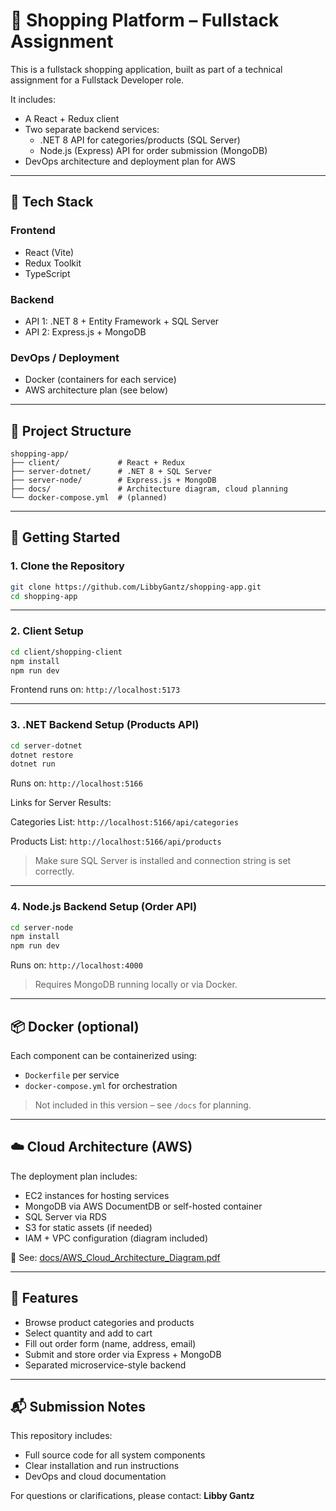 
# 🛒 Shopping Platform – Fullstack Assignment

This is a fullstack shopping application, built as part of a technical assignment for a Fullstack Developer role.

It includes:
- A React + Redux client
- Two separate backend services:
  - .NET 8 API for categories/products (SQL Server)
  - Node.js (Express) API for order submission (MongoDB)
- DevOps architecture and deployment plan for AWS

---

## 🧱 Tech Stack

### Frontend
- React (Vite)
- Redux Toolkit
- TypeScript

### Backend
- API 1: .NET 8 + Entity Framework + SQL Server
- API 2: Express.js + MongoDB

### DevOps / Deployment
- Docker (containers for each service)
- AWS architecture plan (see below)

---

## 📁 Project Structure

```
shopping-app/
├── client/             # React + Redux
├── server-dotnet/      # .NET 8 + SQL Server
├── server-node/        # Express.js + MongoDB
├── docs/               # Architecture diagram, cloud planning
└── docker-compose.yml  # (planned)
```

---

## 🚀 Getting Started

### 1. Clone the Repository

```bash
git clone https://github.com/LibbyGantz/shopping-app.git
cd shopping-app
```

---

### 2. Client Setup

```bash
cd client/shopping-client
npm install
npm run dev
```

Frontend runs on: `http://localhost:5173`

---

### 3. .NET Backend Setup (Products API)

```bash
cd server-dotnet
dotnet restore
dotnet run
```

Runs on: `http://localhost:5166`

Links for Server Results:

Categories List:
`http://localhost:5166/api/categories`

Products List:
`http://localhost:5166/api/products`


> Make sure SQL Server is installed and connection string is set correctly.

---

### 4. Node.js Backend Setup (Order API)

```bash
cd server-node
npm install
npm run dev
```

Runs on: `http://localhost:4000`

> Requires MongoDB running locally or via Docker.

---

## 📦 Docker (optional)

Each component can be containerized using:
- `Dockerfile` per service
- `docker-compose.yml` for orchestration

> Not included in this version – see `/docs` for planning.

---

## ☁️ Cloud Architecture (AWS)

The deployment plan includes:
- EC2 instances for hosting services
- MongoDB via AWS DocumentDB or self-hosted container
- SQL Server via RDS
- S3 for static assets (if needed)
- IAM + VPC configuration (diagram included)

📁 See: [docs/AWS_Cloud_Architecture_Diagram.pdf](docs/AWS_Cloud_Architecture_Diagram.pdf)

---

## 🧪 Features

- Browse product categories and products
- Select quantity and add to cart
- Fill out order form (name, address, email)
- Submit and store order via Express + MongoDB
- Separated microservice-style backend

---

## 📬 Submission Notes

This repository includes:
- Full source code for all system components
- Clear installation and run instructions
- DevOps and cloud documentation

For questions or clarifications, please contact: **Libby Gantz**
